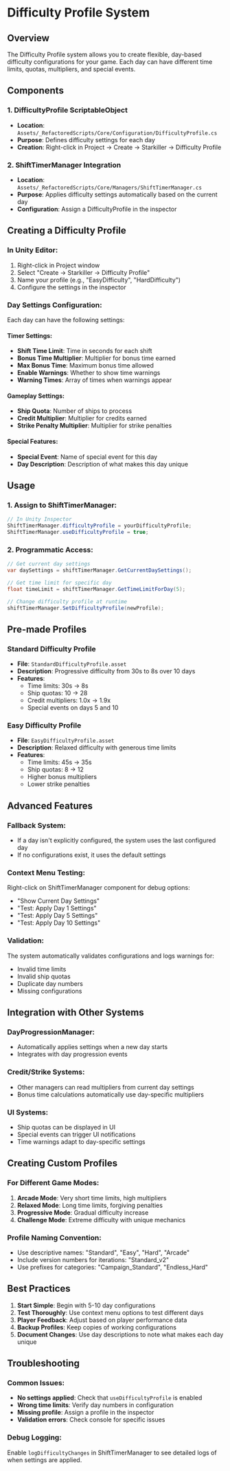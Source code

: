 # Difficulty Profile System

## Overview
The Difficulty Profile system allows you to create flexible, day-based difficulty configurations for your game. Each day can have different time limits, quotas, multipliers, and special events.

## Components

### 1. DifficultyProfile ScriptableObject
- **Location**: `Assets/_RefactoredScripts/Core/Configuration/DifficultyProfile.cs`
- **Purpose**: Defines difficulty settings for each day
- **Creation**: Right-click in Project → Create → Starkiller → Difficulty Profile

### 2. ShiftTimerManager Integration
- **Location**: `Assets/_RefactoredScripts/Core/Managers/ShiftTimerManager.cs`
- **Purpose**: Applies difficulty settings automatically based on the current day
- **Configuration**: Assign a DifficultyProfile in the inspector

## Creating a Difficulty Profile

### In Unity Editor:
1. Right-click in Project window
2. Select "Create → Starkiller → Difficulty Profile"
3. Name your profile (e.g., "EasyDifficulty", "HardDifficulty")
4. Configure the settings in the inspector

### Day Settings Configuration:
Each day can have the following settings:

#### Timer Settings:
- **Shift Time Limit**: Time in seconds for each shift
- **Bonus Time Multiplier**: Multiplier for bonus time earned
- **Max Bonus Time**: Maximum bonus time allowed
- **Enable Warnings**: Whether to show time warnings
- **Warning Times**: Array of times when warnings appear

#### Gameplay Settings:
- **Ship Quota**: Number of ships to process
- **Credit Multiplier**: Multiplier for credits earned
- **Strike Penalty Multiplier**: Multiplier for strike penalties

#### Special Features:
- **Special Event**: Name of special event for this day
- **Day Description**: Description of what makes this day unique

## Usage

### 1. Assign to ShiftTimerManager:
```csharp
// In Unity Inspector
ShiftTimerManager.difficultyProfile = yourDifficultyProfile;
ShiftTimerManager.useDifficultyProfile = true;
```

### 2. Programmatic Access:
```csharp
// Get current day settings
var daySettings = shiftTimerManager.GetCurrentDaySettings();

// Get time limit for specific day
float timeLimit = shiftTimerManager.GetTimeLimitForDay(5);

// Change difficulty profile at runtime
shiftTimerManager.SetDifficultyProfile(newProfile);
```

## Pre-made Profiles

### Standard Difficulty Profile
- **File**: `StandardDifficultyProfile.asset`
- **Description**: Progressive difficulty from 30s to 8s over 10 days
- **Features**: 
  - Time limits: 30s → 8s
  - Ship quotas: 10 → 28
  - Credit multipliers: 1.0x → 1.9x
  - Special events on days 5 and 10

### Easy Difficulty Profile
- **File**: `EasyDifficultyProfile.asset`
- **Description**: Relaxed difficulty with generous time limits
- **Features**:
  - Time limits: 45s → 35s
  - Ship quotas: 8 → 12
  - Higher bonus multipliers
  - Lower strike penalties

## Advanced Features

### Fallback System:
- If a day isn't explicitly configured, the system uses the last configured day
- If no configurations exist, it uses the default settings

### Context Menu Testing:
Right-click on ShiftTimerManager component for debug options:
- "Show Current Day Settings"
- "Test: Apply Day 1 Settings"
- "Test: Apply Day 5 Settings"
- "Test: Apply Day 10 Settings"

### Validation:
The system automatically validates configurations and logs warnings for:
- Invalid time limits
- Invalid ship quotas
- Duplicate day numbers
- Missing configurations

## Integration with Other Systems

### DayProgressionManager:
- Automatically applies settings when a new day starts
- Integrates with day progression events

### Credit/Strike Systems:
- Other managers can read multipliers from current day settings
- Bonus time calculations automatically use day-specific multipliers

### UI Systems:
- Ship quotas can be displayed in UI
- Special events can trigger UI notifications
- Time warnings adapt to day-specific settings

## Creating Custom Profiles

### For Different Game Modes:
1. **Arcade Mode**: Very short time limits, high multipliers
2. **Relaxed Mode**: Long time limits, forgiving penalties
3. **Progressive Mode**: Gradual difficulty increase
4. **Challenge Mode**: Extreme difficulty with unique mechanics

### Profile Naming Convention:
- Use descriptive names: "Standard", "Easy", "Hard", "Arcade"
- Include version numbers for iterations: "Standard_v2"
- Use prefixes for categories: "Campaign_Standard", "Endless_Hard"

## Best Practices

1. **Start Simple**: Begin with 5-10 day configurations
2. **Test Thoroughly**: Use context menu options to test different days
3. **Player Feedback**: Adjust based on player performance data
4. **Backup Profiles**: Keep copies of working configurations
5. **Document Changes**: Use day descriptions to note what makes each day unique

## Troubleshooting

### Common Issues:
- **No settings applied**: Check that `useDifficultyProfile` is enabled
- **Wrong time limits**: Verify day numbers in configuration
- **Missing profile**: Assign a profile in the inspector
- **Validation errors**: Check console for specific issues

### Debug Logging:
Enable `logDifficultyChanges` in ShiftTimerManager to see detailed logs of when settings are applied.
